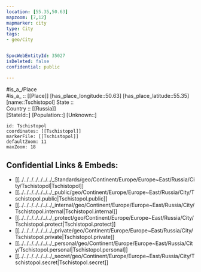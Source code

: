 ```yaml
---
location: [55.35,50.63] 
mapzoom: [7,12] 
mapmarker: city 
type: City
tags:
- geo/City


SpocWebEntityId: 35027
isDeleted: false
confidential: public

---
```

#is_a_/Place  
#is_a_ :: [[Place]] 
[has_place_longitude::50.63] 
[has_place_latitude::55.35] 
[name::Tschistopol] 
State ::  
Country :: [[Russia]]  
[StateId::] 
[Population::] 
[Unknown::] 


```leaflet
id: Tschistopol
coordinates: [[Tschistopol]] 
markerFile: [[Tschistopol]] 
defaultZoom: 11 
maxZoom: 18
```


## Confidential Links & Embeds: 
- [[../../../../../../../_Standards/geo/Continent/Europe/Europe~East/Russia/City/Tschistopol|Tschistopol]] 
- [[../../../../../../../_public/geo/Continent/Europe/Europe~East/Russia/City/Tschistopol.public|Tschistopol.public]] 
- [[../../../../../../../_internal/geo/Continent/Europe/Europe~East/Russia/City/Tschistopol.internal|Tschistopol.internal]] 
- [[../../../../../../../_protect/geo/Continent/Europe/Europe~East/Russia/City/Tschistopol.protect|Tschistopol.protect]] 
- [[../../../../../../../_private/geo/Continent/Europe/Europe~East/Russia/City/Tschistopol.private|Tschistopol.private]] 
- [[../../../../../../../_personal/geo/Continent/Europe/Europe~East/Russia/City/Tschistopol.personal|Tschistopol.personal]] 
- [[../../../../../../../_secret/geo/Continent/Europe/Europe~East/Russia/City/Tschistopol.secret|Tschistopol.secret]] 
